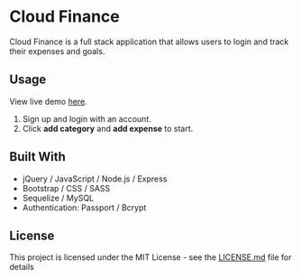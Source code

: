 # Cloud Finance

Cloud Finance is a full stack application that allows users to login and track their expenses and goals.

## Usage

View live demo [here]().

1. Sign up and login with an account.
2. Click **add category** and **add expense** to start.

## Built With

- jQuery / JavaScript / Node.js / Express
- Bootstrap / CSS / SASS
- Sequelize / MySQL
- Authentication: Passport / Bcrypt

## License

This project is licensed under the MIT License - see the [LICENSE.md](https://github.com/doanja/Cloud-Finance/blob/master/LICENSE) file for details
